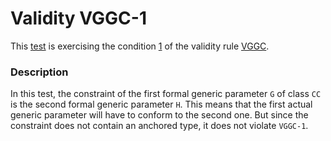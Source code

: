 # Validity VGGC-1

This [test](.) is exercising the condition [1](../Readme.md) of the validity rule [VGGC](../../vggc/Readme.md).

### Description

In this test, the constraint of the first formal generic parameter `G` of class `CC` is the second formal generic parameter `H`. This means that the first actual generic parameter will have to conform to the second one. But since the constraint does not contain an anchored type, it does not violate `VGGC-1`.
